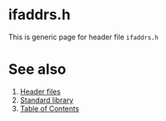 # ifaddrs.h
This is generic page for header file `ifaddrs.h`
# See also
1. [Header files](README.md)
2. [Standard library](../README.md)
3. [Table of Contents](../../README.md)
